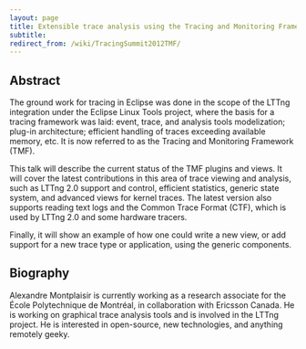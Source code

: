 ```yaml
---
layout: page
title: Extensible trace analysis using the Tracing and Monitoring Framework
subtitle: 
redirect_from: /wiki/TracingSummit2012TMF/
---
```


## Abstract
The ground work for tracing in Eclipse was done in the scope of the LTTng integration under the Eclipse Linux Tools project, where the basis for a tracing framework was laid: event, trace, and analysis tools modelization; plug-in architecture; efficient handling of traces exceeding available memory, etc. It is now referred to as the Tracing and Monitoring Framework (TMF).

This talk will describe the current status of the TMF plugins and views. It will cover the latest contributions in this area of trace viewing and analysis, such as LTTng 2.0 support and control, efficient statistics, generic state system, and advanced views for kernel traces. The latest version also supports reading text logs and the Common Trace Format (CTF), which is used by LTTng 2.0 and some hardware tracers.

Finally, it will show an example of how one could write a new view, or add support for a new trace type or application, using the generic components.

## Biography
Alexandre Montplaisir is currently working as a research associate for the École Polytechnique de Montréal, in collaboration with Ericsson Canada. He is working on graphical trace analysis tools and is involved in the LTTng project. He is interested in open-source, new technologies, and anything remotely geeky.
